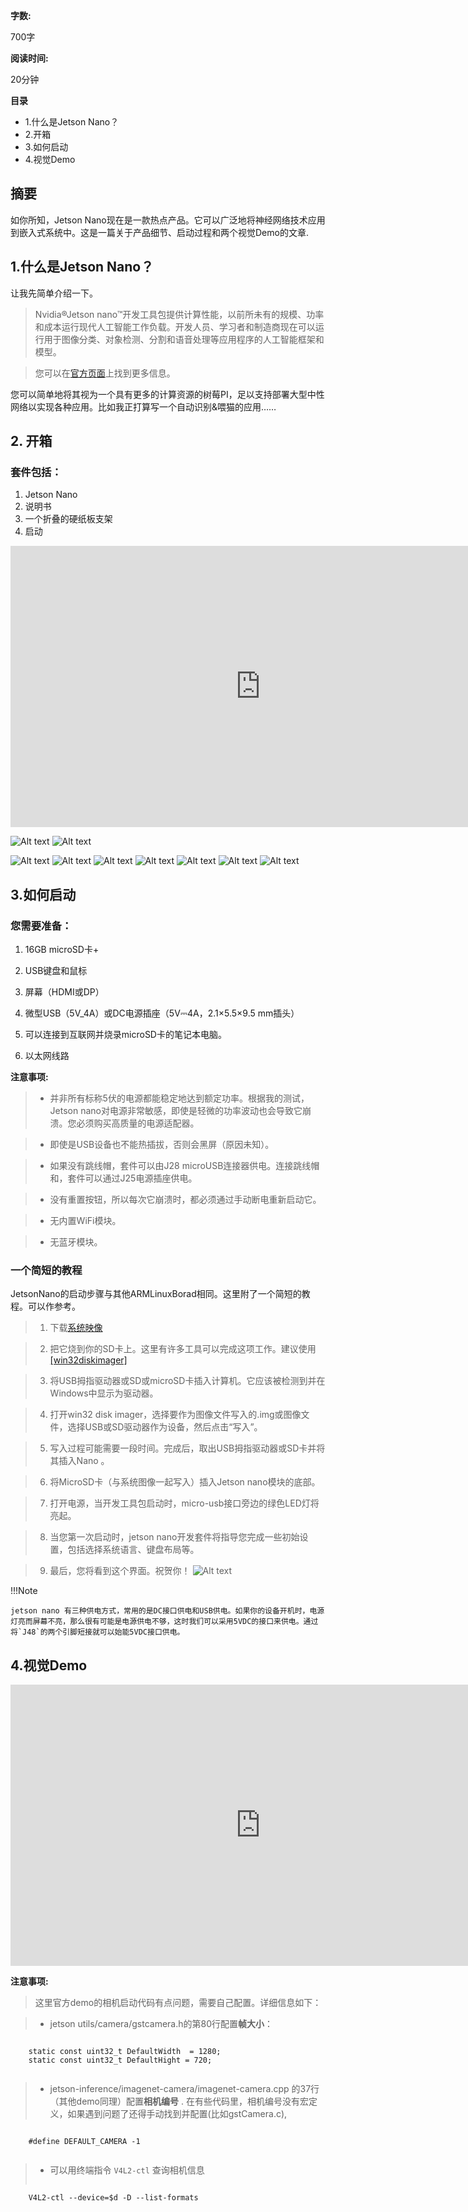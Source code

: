 **字数:** 

700字

**阅读时间:**

20分钟

**目录**

- 1.什么是Jetson Nano？
- 2.开箱
- 3.如何启动
- 4.视觉Demo

## 摘要

如你所知，Jetson Nano现在是一款热点产品。它可以广泛地将神经网络技术应用到嵌入式系统中。这是一篇关于产品细节、启动过程和两个视觉Demo的文章.


## 1.什么是Jetson Nano？

让我先简单介绍一下。
>Nvidia®Jetson nano™开发工具包提供计算性能，以前所未有的规模、功率和成本运行现代人工智能工作负载。开发人员、学习者和制造商现在可以运行用于图像分类、对象检测、分割和语音处理等应用程序的人工智能框架和模型。

>您可以在[官方页面](https://developer.nvidia.com/embedded/buy/jetson-nano-devkit)上找到更多信息。


您可以简单地将其视为一个具有更多的计算资源的树莓PI，足以支持部署大型中性网络以实现各种应用。比如我正打算写一个自动识别&喂猫的应用……



## 2. 开箱

### 套件包括：

1. Jetson Nano
2. 说明书
3. 一个折叠的硬纸板支架
4. 启动

<iframe width="800" height="450" src="https://www.youtube.com/embed/QH-M4MjFuEY" frameborder="0" allow="accelerometer; autoplay; encrypted-media; gyroscope; picture-in-picture" allowfullscreen></iframe>

![Alt text](https://raw.githubusercontent.com/SeeedDocument/forum_doc/master/image/Jetson%20Nano/Jetson%20Nano/all.jpg)
![Alt text](https://raw.githubusercontent.com/SeeedDocument/forum_doc/master/image/Jetson%20Nano/Jetson%20Nano/obx_main.jpg)

![Alt text](https://raw.githubusercontent.com/SeeedDocument/forum_doc/master/image/Jetson%20Nano/Jetson%20Nano/obx4.jpg)
![Alt text](https://raw.githubusercontent.com/SeeedDocument/forum_doc/master/image/Jetson%20Nano/Jetson%20Nano/obx5.jpg)
![Alt text](https://raw.githubusercontent.com/SeeedDocument/forum_doc/master/image/Jetson%20Nano/Jetson%20Nano/obx6.jpg)
![Alt text](https://raw.githubusercontent.com/SeeedDocument/forum_doc/master/image/Jetson%20Nano/Jetson%20Nano/obx8.jpg)
![Alt text](https://raw.githubusercontent.com/SeeedDocument/forum_doc/master/image/Jetson%20Nano/Jetson%20Nano/obx9.jpg)
![Alt text](https://raw.githubusercontent.com/SeeedDocument/forum_doc/master/image/Jetson%20Nano/Jetson%20Nano/obx10.jpg)
![Alt text](https://raw.githubusercontent.com/SeeedDocument/forum_doc/master/image/Jetson%20Nano/Jetson%20Nano/obx11.jpg)

## 3.如何启动

### 您需要准备：

1. 16GB microSD卡+

2. USB键盘和鼠标

3. 屏幕（HDMI或DP）

4. 微型USB（5V_4A）或DC电源插座（5V⎓4A，2.1×5.5×9.5 mm插头）

5. 可以连接到互联网并烧录microSD卡的笔记本电脑。

6. 以太网线路


**注意事项:**

>- 并非所有标称5伏的电源都能稳定地达到额定功率。根据我的测试，Jetson nano对电源非常敏感，即使是轻微的功率波动也会导致它崩溃。您必须购买高质量的电源适配器。

>- 即使是USB设备也不能热插拔，否则会黑屏（原因未知）。

>- 如果没有跳线帽，套件可以由J28 microUSB连接器供电。连接跳线帽和，套件可以通过J25电源插座供电。

>- 没有重置按钮，所以每次它崩溃时，都必须通过手动断电重新启动它。

>- 无内置WiFi模块。

>- 无蓝牙模块。



### 一个简短的教程

JetsonNano的启动步骤与其他ARMLinuxBorad相同。这里附了一个简短的教程。可以作参考。

>1. 下载[系统映像](https://developer.nvidia.com/embedded/dlc/jetson-nano-dev-kit-sd-card-image)

>2. 把它烧到你的SD卡上。这里有许多工具可以完成这项工作。建议使用[\[win32diskimager\]](https://sourceforge.net/projects/win32diskimager)

>3. 将USB拇指驱动器或SD或microSD卡插入计算机。它应该被检测到并在Windows中显示为驱动器。

>4. 打开win32 disk imager，选择要作为图像文件写入的.img或图像文件，选择USB或SD驱动器作为设备，然后点击“写入”。

>5. 写入过程可能需要一段时间。完成后，取出USB拇指驱动器或SD卡并将其插入Nano 。

>6. 将MicroSD卡（与系统图像一起写入）插入Jetson nano模块的底部。

>7. 打开电源，当开发工具包启动时，micro-usb接口旁边的绿色LED灯将亮起。

>8. 当您第一次启动时，jetson nano开发套件将指导您完成一些初始设置，包括选择系统语言、键盘布局等。

>9. 最后，您将看到这个界面。祝贺你！
>![Alt text](https://raw.githubusercontent.com/SeeedDocument/forum_doc/master/image/Jetson%20Nano/Jetson%20Nano/interference.jpg)

!!!Note

	jetson nano 有三种供电方式，常用的是DC接口供电和USB供电。如果你的设备开机时，电源灯亮而屏幕不亮，那么很有可能是电源供电不够，这时我们可以采用5VDC的接口来供电。通过将`J48`的两个引脚短接就可以始能5VDC接口供电。
 
## 4.视觉Demo

<iframe width="800" height="450" src="https://www.youtube.com/embed/U0rNdI9pl_0" frameborder="0" allow="accelerometer; autoplay; encrypted-media; gyroscope; picture-in-picture" allowfullscreen></iframe>

**注意事项:**

> 这里官方demo的相机启动代码有点问题，需要自己配置。详细信息如下：

>- jetson utils/camera/gstcamera.h的第80行配置**帧大小**：



>```cpp
		static const uint32_t DefaultWidth  = 1280;
		static const uint32_t DefaultHight = 720;
		
>```


> - jetson-inference/imagenet-camera/imagenet-camera.cpp 的37行（其他demo同理）配置**相机编号** . 在有些代码里，相机编号没有宏定义，如果遇到问题了还得手动找到并配置(比如gstCamera.c), 
 
>```cpp
		#define DEFAULT_CAMERA -1
>```


> - 可以用终端指令 `V4L2-ctl` 查询相机信息
>```  
		V4L2-ctl --device=$d -D --list-formats
>```





